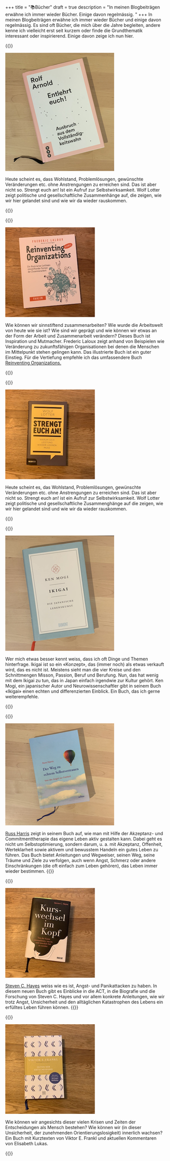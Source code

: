 +++
title = "📚Bücher"
draft = true
description = "In meinen Blogbeiträgen erwähne ich immer wieder Bücher. Einige davon regelmässig. "
+++
In meinen Blogbeiträgen erwähne ich immer wieder Bücher und einige davon regelmässig. Es sind oft Bücher, die mich über die Jahre begleiten, andere kenne ich vielleicht erst seit kurzem oder finde die Grundthematik interessant oder inspirierend. Einige davon zeige ich nun hier.

{{<box title="Entlehrt euch! Ausbruch aus dem Vollständigkeitswahl, Rolf Arnold">}}

![](img_6831.jpg)

Heute scheint es, dass Wohlstand, Problemlösungen, gewünschte Veränderungen etc. ohne Anstrengungen zu erreichen sind. Das ist aber nicht so. Strengt euch an! Ist ein Aufruf zur Selbstwirksamkeit. Wolf Lotter zeigt politische und gesellschaftliche Zusammenhänge auf, die zeigen, wie wir hier gelandet sind und wie wir da wieder rauskommen.

{{</box>}}

{{<box title="Reinventing Organizations, Frederic Laloux">}}

![](img_6843.jpg)

Wie können wir sinnstiftend zusammenarbeiten? Wie wurde die Arbeitswelt von heute wie sie ist? Wie sind wir geprägt und wie können wir etwas an der Form der Arbeit und Zusammenarbeit verändern? Dieses Buch ist Inspiration und Mutmacher. Frederic Laloux zeigt anhand von Beispielen wie Veränderung zu zukunftsfähigen Organisationen bei denen die Menschen im Mittelpunkt stehen gelingen kann. Das illustrierte Buch ist ein guter Einstieg. Für die Vertiefung empfehle ich das umfassendere Buch [Reinventing Organizations.](https://www.exlibris.ch/de/buecher-buch/deutschsprachige-buecher/frederic-laloux/reinventing-organizations/id/9783800649136/)

{{</box>}}

{{<box title="Strengt euch an! Warum sich Leistung wieder lohnen muss, Wolf Lotter">}}

![](img_6840.jpg)

Heute scheint es, das Wohlstand, Problemlösungen, gewünschte Veränderungen etc. ohne Anstrengungen zu erreichen sind. Das ist aber nicht so. Strengt euch an! ist ein Aufruf zur Selbstwirksamkeit. Wolf Lotter zeigt politische und gesellschaftliche Zusammenghänge auf die zeigen, wie wir hier gelandet sind und wie wir da wieder rauskommen. 

{{</box>}}

{{<box title="Ikigai, Die japanische Lebenskunst, Ken Mogi">}}

![](img_6830.jpg)

Wer mich etwas besser kennt weiss, dass ich oft Dinge und Themen hinterfrage. Ikigai ist so ein «Konzept», das (immer noch) als etwas verkauft wird, das es nicht ist. Meistens sieht man die vier Kreise und den Schnittmengen Misson, Passion, Beruf und Berufung. Nun, das hat wenig mit dem Ikigai zu tun, das in Japan einfach irgendwie zur Kultur gehört. Ken Mogi, ein japanischer Autor und Neurowissenschaftler gibt in seinem Buch «Ikigai» einen echten und differenzierten Einblick. Ein Buch, das ich gerne weiterempfehle. 

{{</box>}}

{{<box title="Der Weg zu echtem Selbstvertrauen, Von der Angst zur Freiheit, Russ Harris">}}

![](img_6826.jpg)

[Russ Harris](https://thehappinesstrap.com/my-story/) zeigt in seinem Buch auf, wie man mit Hilfe der Akzeptanz- und Commitmenttherapie das eigene Leben aktiv gestalten kann. Dabei geht es nicht um Selbstoptimierung, sondern darum, u. a. mit Akzeptanz, Offenheit, Werteklarheit sowie aktivem und bewusstem Handeln ein gutes Leben zu führen. Das Buch bietet Anleitungen und Wegweiser, seinen Weg, seine Träume und Ziele zu verfolgen, auch wenn Angst, Schmerz oder andere Einschränkungen (die oft einfach zum Leben gehören), das Leben immer wieder bestimmen. {{</box>}}

{{<box title="Kurswechsel im Kopf, Steven C. Hayes">}}

![](img_6839.jpg)

[Steven C. Hayes](https://stevenchayes.com/about/) weiss wie es ist, Angst- und Panikattacken zu haben. In diesem neuen Buch gibt es Einblicke in die ACT, in die Biografie und die Forschung von Steven C. Hayes und vor allem konkrete Anleitungen, wie wir trotz Angst, Unsicherheit und den alltäglichen Katastrophen des Lebens ein erfülltes Leben führen können. {{</box>}}

{{<box title="Zeiten der Entscheidung, Ermutigungen, Viktor E. Frankl, Elisabeth Lukas">}}

![](img_6841.jpg)

Wie können wir angesichts dieser vielen Krisen und Zeiten der Entscheidungen als Mensch bestehen? Wie können wir (in dieser Unsicherheit, der zunehmenden Orientierungslosigkeit) innerlich wachsen? Ein Buch mit Kurztexten von Viktor E. Frankl und aktuellen Kommentaren von Elisabeth Lukas. 

{{</box>}}
